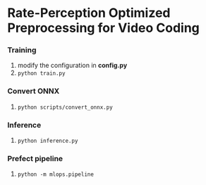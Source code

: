 # Rate-Perception Optimized Preprocessing for Video Coding

###  Training
1. modify the configuration in **config.py**
2. `python train.py`

### Convert ONNX
1. `python scripts/convert_onnx.py`

### Inference
1. `python inference.py`

### Prefect pipeline
1. `python -m mlops.pipeline`
